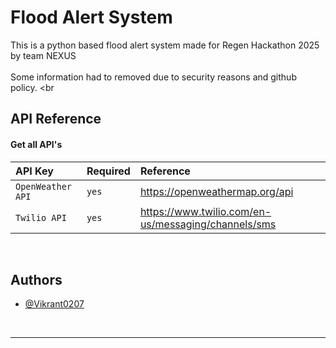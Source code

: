 # Flood Alert System

This is a python based flood alert system made for Regen Hackathon 2025 by team NEXUS
<br>
<br>
Some information had to removed due to security reasons and github policy.
<br


## API Reference

#### Get all API's
| API Key | Required     | Reference               |
| :-------- | :------- | :------------------------- |
| `OpenWeather API` | `yes` | https://openweathermap.org/api |
| `Twilio API`| `yes` | https://www.twilio.com/en-us/messaging/channels/sms |


<br>


## Authors

- [@Vikrant0207](https://github.com/Vikrant0207)


<br>
<hr>

